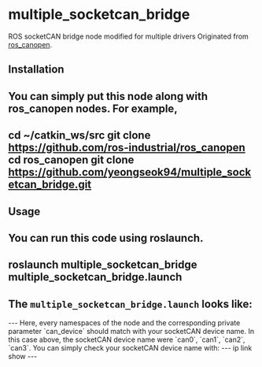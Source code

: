 # multiple_socketcan_bridge
ROS socketCAN bridge node modified for multiple drivers
Originated from [ros_canopen](https://github.com/ros-industrial/ros_canopen).

## Installation
You can simply put this node along with ros_canopen nodes.
For example,
---
cd ~/catkin_ws/src
git clone https://github.com/ros-industrial/ros_canopen
cd ros_canopen
git clone https://github.com/yeongseok94/multiple_socketcan_bridge.git
---

## Usage
You can run this code using roslaunch.
---
roslaunch multiple_socketcan_bridge multiple_socketcan_bridge.launch
---
The `multiple_socketcan_bridge.launch` looks like:
---
<launch>
  <node ns="can0" pkg="multiple_socketcan_bridge" type="multiple_socketcan_bridge_node" name="multiple_socketcan_bridge_node" output="screen">
    <param name="can_device" value="can0" />
  </node>

  <node ns="can1" pkg="multiple_socketcan_bridge" type="multiple_socketcan_bridge_node" name="multiple_socketcan_bridge_node" output="screen" >
    <param name="can_device" value="can1" />
  </node>
  
  <node ns="can2" pkg="multiple_socketcan_bridge" type="multiple_socketcan_bridge_node" name="multiple_socketcan_bridge_node" output="screen" >
    <param name="can_device" value="can2" />
  </node>
  
  <node ns="can3" pkg="multiple_socketcan_bridge" type="multiple_socketcan_bridge_node" name="multiple_socketcan_bridge_node" output="screen" >
    <param name="can_device" value="can3" />
  </node>
</launch>
---
Here, every namespaces of the node and the corresponding private parameter `can_device` should match with your socketCAN device name. In this case above, the socketCAN device name were `can0`, `can1`, `can2`, `can3`.
You can simply check your socketCAN device name with:
---
ip link show
---
